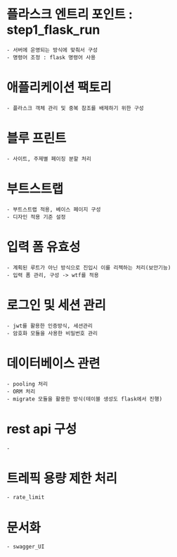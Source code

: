 # 플라스크 엔트리 포인트 : step1_flask_run

    - 서버에 운영되는 방식에 맞춰서 구성
    - 명령어 조정 : flask 명령어 사용

# 애플리케이션 팩토리

    - 플라스크 객체 관리 및 중복 참조를 배제하기 위한 구성

# 블루 프린트

    - 사이트, 주제별 페이징 분할 처리

# 부트스트랩

    - 부트스트랩 적용, 베이스 페이지 구성
    - 디자인 적용 기준 설정

# 입력 폼 유효성

    - 계획된 루트가 아닌 방식으로 진입시 이를 리젝하는 처리(보안기능)
    - 입력 폼 관리, 구성 -> wtf를 적용

# 로그인 및 세션 관리

    - jwt를 활용한 인증방식, 세션관리
    - 암호화 모듈을 사용한 비밀번호 관리

# 데이터베이스 관련

    - pooling 처리
    - ORM 처리
    - migrate 모듈을 활용한 방식(테이블 생성도 flask에서 진행)

# rest api 구성

    -

# 트레픽 용량 제한 처리

    - rate_limit

# 문서화

    - swagger_UI
